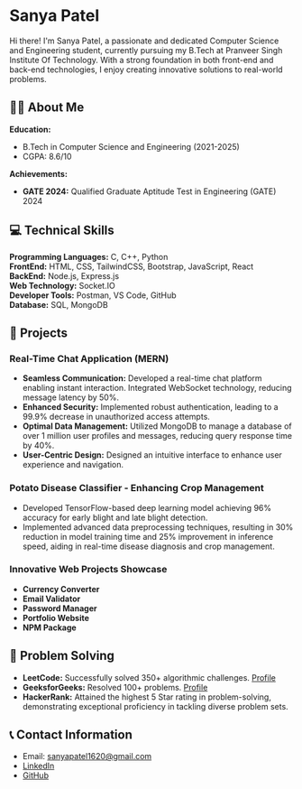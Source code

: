 # Sanya Patel

Hi there! I'm Sanya Patel, a passionate and dedicated Computer Science and Engineering student, currently pursuing my B.Tech at Pranveer Singh Institute Of Technology. With a strong foundation in both front-end and back-end technologies, I enjoy creating innovative solutions to real-world problems.

## 👩‍💻 About Me
**Education:**
- B.Tech in Computer Science and Engineering (2021-2025)
- CGPA: 8.6/10

**Achievements:**
- **GATE 2024:** Qualified Graduate Aptitude Test in Engineering (GATE) 2024

## 💻 Technical Skills
**Programming Languages:** C, C++, Python  
**FrontEnd:** HTML, CSS, TailwindCSS, Bootstrap, JavaScript, React  
**BackEnd:** Node.js, Express.js  
**Web Technology:** Socket.IO  
**Developer Tools:** Postman, VS Code, GitHub  
**Database:** SQL, MongoDB  

## 📂 Projects
### Real-Time Chat Application (MERN)
- **Seamless Communication:** Developed a real-time chat platform enabling instant interaction. Integrated WebSocket technology, reducing message latency by 50%.
- **Enhanced Security:** Implemented robust authentication, leading to a 99.9% decrease in unauthorized access attempts.
- **Optimal Data Management:** Utilized MongoDB to manage a database of over 1 million user profiles and messages, reducing query response time by 40%.
- **User-Centric Design:** Designed an intuitive interface to enhance user experience and navigation.

### Potato Disease Classifier - Enhancing Crop Management
- Developed TensorFlow-based deep learning model achieving 96% accuracy for early blight and late blight detection.
- Implemented advanced data preprocessing techniques, resulting in 30% reduction in model training time and 25% improvement in inference speed, aiding in real-time disease diagnosis and crop management.

### Innovative Web Projects Showcase
- **Currency Converter**
- **Email Validator**
- **Password Manager**
- **Portfolio Website**
- **NPM Package**

## 🧩 Problem Solving
- **LeetCode:** Successfully solved 350+ algorithmic challenges. [Profile](https://leetcode.com/u/sanya1620/)
- **GeeksforGeeks:** Resolved 100+ problems. [Profile](https://www.geeksforgeeks.org/user/sanyapatfk2b/)
- **HackerRank:** Attained the highest 5 Star rating in problem-solving, demonstrating exceptional proficiency in tackling diverse problem sets.

## 📞 Contact Information
- Email: [sanyapatel1620@gmail.com](mailto:sanyapatel1620@gmail.com)
- [LinkedIn](https://www.linkedin.com/in/sanya-patel-94a995228/)
- [GitHub](https://github.com/Sanya-Patel)

